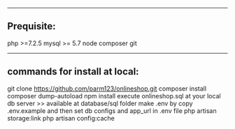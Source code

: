 ------------------------------------------------------------------
Prequisite:
------------------------------------------------------------------
php >=7.2.5
mysql >= 5.7
node
composer
git


--------------------------------------------------------------------- 
commands for install at local:
---------------------------------------------------------------------
git clone https://github.com/parm123/onlineshop.git
composer install
composer dump-autoload
npm install
execute onlineshop.sql at your local db server >> available at database/sql folder
make .env by copy .env.example and then set db configs and app_url in .env file
php artisan storage:link
php artisan config:cache
